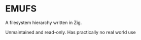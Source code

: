 # EMUFS
A filesystem hierarchy written in Zig.

Unmaintained and read-only. Has practically no real world use


